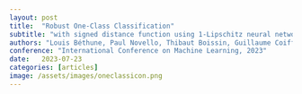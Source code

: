 ```yaml
---
layout: post
title:  "Robust One-Class Classification"
subtitle: "with signed distance function using 1-Lipschitz neural networks"
authors: "Louis Béthune, Paul Novello, Thibaut Boissin, Guillaume Coiffier, Mathieu Serrurier, Quentin Vincenot, Andres Troya Galvis"
conference: "International Conference on Machine Learning, 2023"
date:   2023-07-23
categories: [articles]
image: /assets/images/oneclassicon.png
---
```

